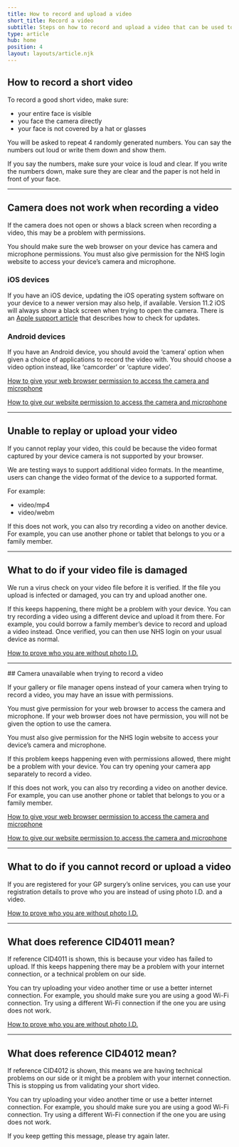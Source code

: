 ```yaml
---
title: How to record and upload a video
short_title: Record a video
subtitle: Steps on how to record and upload a video that can be used to prove who you are.
type: article
hub: home
position: 4
layout: layouts/article.njk
---
```

## How to record a short video

To record a good short video, make sure:
* your entire face is visible
* you face the camera directly
* your face is not covered by a hat or glasses

You will be asked to repeat 4 randomly generated numbers. You can say the numbers out loud or write them down and show them.

If you say the numbers, make sure your voice is loud and clear. If you write the numbers down, make sure they are clear and the paper is not held in front of your face.

*** 

## Camera does not work when recording a video

If the camera does not open or shows a black screen when recording a video, this may be a problem with permissions.

You should make sure the web browser on your device has camera and microphone permissions. You must also give permission for the NHS login website to access your device’s camera and microphone.

### iOS devices

If you have an iOS device, updating the iOS operating system software on your device to a newer version may also help, if available. Version 11.2 iOS will always show a black screen when trying to open the camera. There is an [Apple support article](https://support.apple.com/en-gb "Apple support article") that describes how to check for updates.

### Android devices

If you have an Android device, you should avoid the ‘camera’ option when given a choice of applications to record the video with. You should choose a video option instead, like ‘camcorder’ or ‘capture video’.

[How to give your web browser permission to access the camera and microphone](# "How to give your web browser permission to access the camera and microphone") 

[How to give our website permission to access the camera and microphone](# "How to give our website permission to access the camera and microphone") 

*** 

## Unable to replay or upload your video

If you cannot replay your video, this could be because the video format captured by your device camera is not supported by your browser.

We are testing ways to support additional video formats. In the meantime, users can change the video format of the device to a supported format.

For example:
* video/mp4
* video/webm

If this does not work, you can also try recording a video on another device. For example, you can use another phone or tablet that belongs to you or a family member.

***

## What to do if your video file is damaged

We run a virus check on your video file before it is verified. If the file you upload is infected or damaged, you can try and upload another one.

If this keeps happening, there might be a problem with your device. You can try recording a video using a different device and upload it from there. For example, you could borrow a family member’s device to record and upload a video instead. Once verified, you can then use NHS login on your usual device as normal.

[How to prove who you are without photo I.D.](# "How to prove who you are without photo I.D.") 

*** 

## Camera unavailable when trying to record a video

If your gallery or file manager opens instead of your camera when trying to record a video, you may have an issue with permissions.

You must give permission for your web browser to access the camera and microphone. If your web browser does not have permission, you will not be given the option to use the camera.

You must also give permission for the NHS login website to access your device’s camera and microphone.

If this problem keeps happening even with permissions allowed, there might be a problem with your device. You can try opening your camera app separately to record a video.

If this does not work, you can also try recording a video on another device. For example, you can use another phone or tablet that belongs to you or a family member.

[How to give your web browser permission to access the camera and microphone](# "How to give your web browser permission to access the camera and microphone") 

[How to give our website permission to access the camera and microphone](# "How to give our website permission to access the camera and microphone") 

*** 

##  What to do if you cannot record or upload a video

If you are registered for your GP surgery’s online services, you can use your registration details to prove who you are instead of using photo I.D. and a video.

[How to prove who you are without photo I.D.](# "How to prove who you are without photo I.D.")

***

## What does reference CID4011 mean?

If reference CID4011 is shown, this is because your video has failed to upload. If this keeps happening there may be a problem with your internet connection, or a technical problem on our side.

You can try uploading your video another time or use a better internet connection. For example, you should make sure you are using a good Wi-Fi connection. Try using a different Wi-Fi connection if the one you are using does not work.

[How to prove who you are without photo I.D.](# "How to prove who you are without photo I.D.") 

***

## What does reference CID4012 mean?

If reference CID4012 is shown, this means we are having technical problems on our side or it might be a problem with your internet connection. This is stopping us from validating your short video.

You can try uploading your video another time or use a better internet connection. For example, you should make sure you are using a good Wi-Fi connection. Try using a different Wi-Fi connection if the one you are using does not work.

If you keep getting this message, please try again later.

